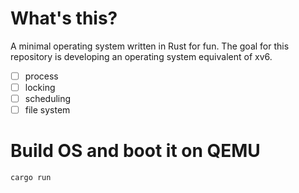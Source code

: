 # What's this?
A minimal operating system written in Rust for fun. The goal for this repository is developing an operating system equivalent of xv6.

- [ ] process
- [ ] locking
- [ ] scheduling
- [ ] file system

# Build OS and boot it on QEMU
`cargo run`
